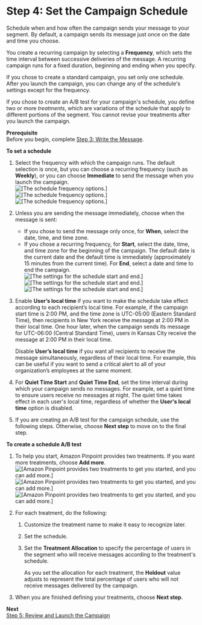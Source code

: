 # Step 4: Set the Campaign Schedule<a name="campaigns-schedule"></a>

Schedule when and how often the campaign sends your message to your segment\. By default, a campaign sends its message just once on the date and time you choose\.

You create a recurring campaign by selecting a **Frequency**, which sets the time interval between successive deliveries of the message\. A recurring campaign runs for a fixed duration, beginning and ending when you specify\. 

If you chose to create a standard campaign, you set only one schedule\. After you launch the campaign, you can change any of the schedule's settings except for the frequency\.

If you chose to create an A/B test for your campaign's schedule, you define two or more *treatments*, which are variations of the schedule that apply to different portions of the segment\. You cannot revise your treatments after you launch the campaign\.

**Prerequisite**  
Before you begin, complete [Step 3: Write the Message](campaigns-message.md)\.

**To set a schedule**

1. Select the frequency with which the campaign runs\. The default selection is once, but you can choose a recurring frequency \(such as **Weekly**\), or you can choose **Immediate** to send the message when you launch the campaign\.  
![\[The schedule frequency options.\]](http://docs.aws.amazon.com/pinpoint/latest/userguide/images/campaigns_frequency.png)![\[The schedule frequency options.\]](http://docs.aws.amazon.com/pinpoint/latest/userguide/)![\[The schedule frequency options.\]](http://docs.aws.amazon.com/pinpoint/latest/userguide/)

1. Unless you are sending the message immediately, choose when the message is sent:
   + If you chose to send the message only once, for **When**, select the date, time, and time zone\.
   + If you chose a recurring frequency, for **Start**, select the date, time, and time zone for the beginning of the campaign\. The default date is the current date and the default time is immediately \(approximately 15 minutes from the current time\)\. For **End**, select a date and time to end the campaign\.  
![\[The settings for the schedule start and end.\]](http://docs.aws.amazon.com/pinpoint/latest/userguide/images/campaigns_schedule.png)![\[The settings for the schedule start and end.\]](http://docs.aws.amazon.com/pinpoint/latest/userguide/)![\[The settings for the schedule start and end.\]](http://docs.aws.amazon.com/pinpoint/latest/userguide/)

1. Enable **User’s local time** if you want to make the schedule take effect according to each recipient’s local time\. For example, if the campaign start time is 2:00 PM, and the time zone is UTC\-05:00 \(Eastern Standard Time\), then recipients in New York receive the message at 2:00 PM in their local time\. One hour later, when the campaign sends its message for UTC\-06:00 \(Central Standard Time\), users in Kansas City receive the message at 2:00 PM in their local time\.

   Disable **User’s local time** if you want all recipients to receive the message simultaneously, regardless of their local time\. For example, this can be useful if you want to send a critical alert to all of your organization’s employees at the same moment\.

1. For **Quiet Time Start** and **Quiet Time End**, set the time interval during which your campaign sends no messages\. For example, set a quiet time to ensure users receive no messages at night\. The quiet time takes effect in each user's local time, regardless of whether the **User's local time** option is disabled\.

1. If you are creating an A/B test for the campaign schedule, use the following steps\. Otherwise, choose **Next step** to move on to the final step\.

**To create a schedule A/B test**

1. To help you start, Amazon Pinpoint provides two treatments\. If you want more treatments, choose **Add more**\.  
![\[Amazon Pinpoint provides two treatments to get you started, and you can add more.\]](http://docs.aws.amazon.com/pinpoint/latest/userguide/images/campaigns_allocation.png)![\[Amazon Pinpoint provides two treatments to get you started, and you can add more.\]](http://docs.aws.amazon.com/pinpoint/latest/userguide/)![\[Amazon Pinpoint provides two treatments to get you started, and you can add more.\]](http://docs.aws.amazon.com/pinpoint/latest/userguide/)

1. For each treatment, do the following:

   1. Customize the treatment name to make it easy to recognize later\.

   1. Set the schedule\. 

   1. Set the **Treatment Allocation** to specify the percentage of users in the segment who will receive messages according to the treatment's schedule\.

      As you set the allocation for each treatment, the **Holdout** value adjusts to represent the total percentage of users who will not receive messages delivered by the campaign\.

1. When you are finished defining your treatments, choose **Next step**\.

**Next**  
[Step 5: Review and Launch the Campaign](campaigns-review.md)